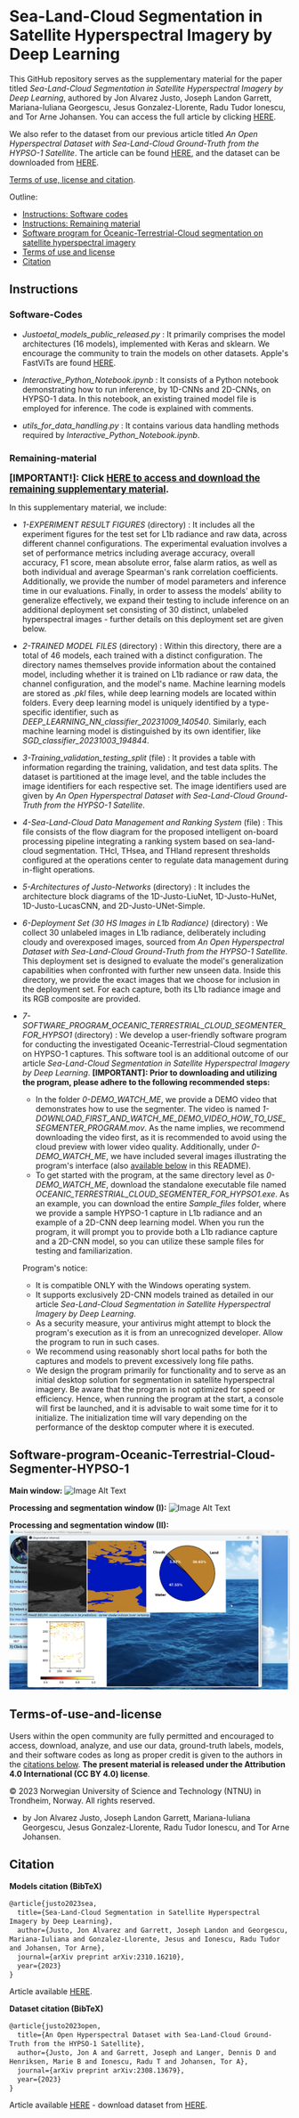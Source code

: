 

# Sea-Land-Cloud Segmentation in Satellite Hyperspectral Imagery by Deep Learning


This GitHub repository serves as the supplementary material for the paper titled *Sea-Land-Cloud Segmentation in Satellite Hyperspectral Imagery by Deep Learning*, authored by Jon Alvarez Justo, Joseph Landon Garrett, Mariana-Iuliana Georgescu, Jesus Gonzalez-Llorente, Radu Tudor Ionescu, and Tor Arne Johansen. You can access the full article by clicking [HERE](https://arxiv.org/abs/2310.16210).

We also refer to the dataset from our previous article titled *An Open Hyperspectral Dataset with Sea-Land-Cloud Ground-Truth from the HYPSO-1 Satellite*. The article can be found [HERE](https://arxiv.org/abs/2308.13679), and the dataset can be downloaded from [HERE](https://ntnu-smallsat-lab.github.io/hypso1_sea_land_clouds_dataset/). 

[Terms of use, license and citation](#Terms-of-use-and-license).


Outline:
- [Instructions: Software codes](#Software-Codes)
- [Instructions: Remaining material](#Remaining-material)
- [Software program for Oceanic-Terrestrial-Cloud segmentation on satellite hyperspectral imagery](#Software-program-Oceanic-Terrestrial-Cloud-Segmenter-HYPSO-1)
- [Terms of use and license](#Terms-of-use-and-license)
- [Citation](#Citation)


## Instructions

### Software-Codes
* *Justoetal_models_public_released.py* : It primarily comprises the model architectures (16 models), implemented with Keras and sklearn. We encourage the community to train the models on other datasets. Apple's FastViTs are found [HERE](https://github.com/apple/ml-fastvit).


* *Interactive_Python_Notebook.ipynb* : It consists of a Python notebook demonstrating how to run inference, by 1D-CNNs and 2D-CNNs, on HYPSO-1 data. In this notebook, an existing trained model file is employed for inference. The code is explained with comments. 

* *utils_for_data_handling.py* : It contains various data handling methods required by *Interactive_Python_Notebook.ipynb*.

### Remaining-material


**<big>[IMPORTANT!]: Click [HERE to access and download the remaining supplementary material](https://studntnu-my.sharepoint.com/:f:/g/personal/jonalv_ntnu_no/EsVNCjnbbIxLvm-TS67iA30BefEvoOo20GO8i5Ux9-Dp9Q?e=fkeJe7).</big>**

In this supplementary material, we include: 
* *1-EXPERIMENT RESULT FIGURES* (directory) : It includes all the experiment figures for the test set for L1b radiance and raw data, across different channel configurations. The experimental evaluation involves a set of performance metrics including average accuracy, overall accuracy, F1 score, mean absolute error, false alarm ratios, as well as both individual and average Spearman's rank correlation coefficients. Additionally, we provide the number of model parameters and inference time in our evaluations. Finally, in order to assess the models' ability to generalize effectively, we expand their testing to include inference on an additional deployment set consisting of 30 distinct, unlabeled hyperspectral images - further details on this deployment set are given below. 
* *2-TRAINED MODEL FILES* (directory) : Within this directory, there are a total of 46 models, each trained with a distinct configuration. The directory names themselves provide information about the contained model, including whether it is trained on L1b radiance or raw data, the channel configuration, and the model's name. Machine learning models are stored as *.pkl* files, while deep learning models are located within folders. Every deep learning model is uniquely identified by a type-specific identifier, such as *DEEP_LEARNING_NN_classifier_20231009_140540*. Similarly, each machine learning model is distinguished by its own identifier, like *SGD_classifier_20231003_194844*.
* *3-Training_validation_testing_split* (file) : It provides a table with information regarding the training, validation, and test data splits. The dataset is partitioned at the image level, and the table includes the image identifiers for each respective set. The image identifiers used are given by *An Open Hyperspectral Dataset with Sea-Land-Cloud Ground-Truth from the HYPSO-1 Satellite*.
* *4-Sea-Land-Cloud Data Management and Ranking System* (file) : This file consists of the flow diagram for the proposed intelligent on-board processing pipeline integrating a ranking system based on sea-land-cloud segmentation. THcl, THsea, and THland represent thresholds configured at the operations center to regulate data management during in-flight operations.
* *5-Architectures of Justo-Networks* (directory) : It includes the architecture block diagrams of the 1D-Justo-LiuNet, 1D-Justo-HuNet, 1D-Justo-LucasCNN, and 2D-Justo-UNet-Simple. 
* *6-Deployment Set (30 HS Images in L1b Radiance)* (directory) : We collect 30 unlabeled images in L1b radiance, deliberately including cloudy and overexposed images, sourced from *An Open Hyperspectral Dataset with Sea-Land-Cloud Ground-Truth from the HYPSO-1 Satellite*. This deployment set is designed to evaluate the model's generalization capabilities when confronted with further new unseen data. Inside this directory, we provide the exact images that we choose for inclusion in the deployment set. For each capture, both its L1b radiance image and its RGB composite are provided.
* *7-SOFTWARE_PROGRAM_OCEANIC_TERRESTRIAL_CLOUD_SEGMENTER_FOR_HYPSO1* (directory) : We develop a user-friendly software program for conducting the investigated Oceanic-Terrestrial-Cloud segmentation on HYPSO-1 captures. This software tool is an additional outcome of our article *Sea-Land-Cloud Segmentation in Satellite Hyperspectral Imagery by Deep Learning*. **[IMPORTANT]: Prior to downloading and utilizing the program, please adhere to the following recommended steps:**


  * In the folder *0-DEMO_WATCH_ME*, we provide a DEMO video that demonstrates how to use the segmenter. The video is named *1-DOWNLOAD_FIRST_AND_WATCH_ME_DEMO_VIDEO_HOW_TO_USE_SEGMENTER_PROGRAM.mov*. As the name implies, we recommend downloading the video first, as it is recommended to avoid using the cloud preview with lower video quality. Additionally, under *0-DEMO_WATCH_ME*, we have included several images illustrating the program's interface (also [available below](#Software-program-Oceanic-Terrestrial-Cloud-Segmenter-HYPSO-1) in this README).
  * To get started with the program, at the same directory level as *0-DEMO_WATCH_ME*, download the standalone executable file named *OCEANIC_TERRESTRIAL_CLOUD_SEGMENTER_FOR_HYPSO1.exe*. As an example, you can download the entire *Sample_files* folder, where we provide a sample HYPSO-1 capture in L1b radiance and an example of a 2D-CNN deep learning model. When you run the program, it will prompt you to provide both a L1b radiance capture and a 2D-CNN model, so you can utilize these sample files for testing and familiarization.

  Program's notice: 
  * It is compatible ONLY with the Windows operating system.
  * It supports exclusively 2D-CNN models trained as detailed in our article *Sea-Land-Cloud Segmentation in Satellite Hyperspectral Imagery by Deep Learning*.
  * As a security measure, your antivirus might attempt to block the program's execution as it is from an unrecognized developer. Allow the program to run in such cases.
  * We recommend using reasonably short local paths for both the captures and models to prevent excessively long file paths.
  * We design the program primarily for functionality and to serve as an initial desktop solution for segmentation in satellite hyperspectral imagery. Be aware that the program is not optimized for speed or efficiency. Hence, when running the program at the start, a console will first be launched, and it is advisable to wait some time for it to initialize. The initialization time will vary depending on the performance of the desktop computer where it is executed.


## Software-program-Oceanic-Terrestrial-Cloud-Segmenter-HYPSO-1

**Main window:**
![Image Alt Text](IMAGES/2-DEMO_First_window.png)

**Processing and segmentation window (I):**
![Image Alt Text](IMAGES/3-DEMO_Second_window_I.png)

**Processing and segmentation window (II):**
![Image Alt Text](IMAGES/4-DEMO_Second_window_II.png)



## Terms-of-use-and-license

Users within the open community are fully permitted and encouraged to access, download, analyze, and use our data, ground-truth labels, models, and their software codes as long as proper credit is given to the authors in the [citations below](#Citation). **The present material is released under the Attribution 4.0 International (CC BY 4.0) license**. 

© 2023 Norwegian University of Science and Technology (NTNU) in Trondheim, Norway. All rights reserved.
  - by Jon Alvarez Justo, Joseph Landon Garrett, Mariana-Iuliana Georgescu, Jesus Gonzalez-Llorente, Radu Tudor Ionescu, and Tor Arne Johansen.

## Citation

**Models citation (BibTeX)** 
```
@article{justo2023sea,
  title={Sea-Land-Cloud Segmentation in Satellite Hyperspectral Imagery by Deep Learning},
  author={Justo, Jon Alvarez and Garrett, Joseph Landon and Georgescu, Mariana-Iuliana and Gonzalez-Llorente, Jesus and Ionescu, Radu Tudor and Johansen, Tor Arne},
  journal={arXiv preprint arXiv:2310.16210},
  year={2023}
}
```

Article available [HERE](https://arxiv.org/abs/2310.16210).



**Dataset citation (BibTeX)** 
```
@article{justo2023open,
  title={An Open Hyperspectral Dataset with Sea-Land-Cloud Ground-Truth from the HYPSO-1 Satellite},
  author={Justo, Jon A and Garrett, Joseph and Langer, Dennis D and Henriksen, Marie B and Ionescu, Radu T and Johansen, Tor A},
  journal={arXiv preprint arXiv:2308.13679},
  year={2023}
}
```
Article available [HERE](https://arxiv.org/abs/2308.13679) - download dataset from [HERE](https://ntnu-smallsat-lab.github.io/hypso1_sea_land_clouds_dataset/).

